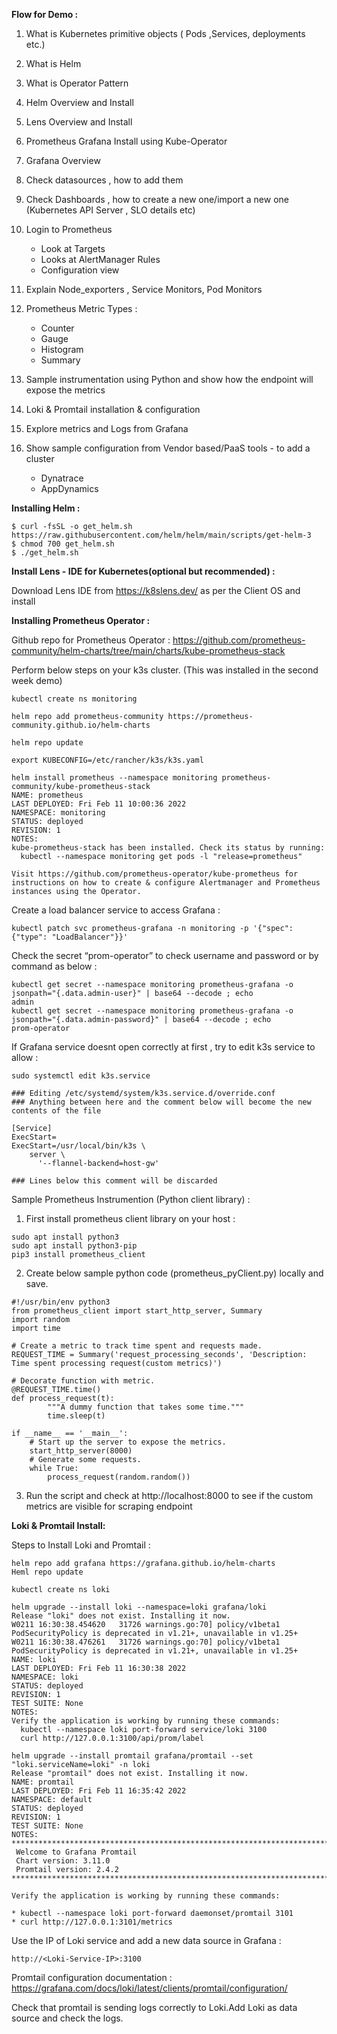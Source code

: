 **Flow for Demo :** 

1. What is Kubernetes primitive objects ( Pods ,Services, deployments etc.) 
2. What is Helm 
3. What is Operator Pattern 
4. Helm Overview and Install 
5. Lens Overview and Install 
6. Prometheus Grafana Install using Kube-Operator 
7. Grafana Overview
8. Check datasources , how to add them 
9. Check Dashboards , how to create a new one/import a new one (Kubernetes API Server , SLO details etc) 
10. Login to Prometheus 
	- Look at Targets 
	- Looks at AlertManager Rules
	- Configuration view 
	
11. Explain Node_exporters , Service Monitors, Pod Monitors
12. Prometheus Metric Types :
	- Counter
	- Gauge
	- Histogram
	- Summary
13. Sample instrumentation using Python  and show how the endpoint will expose the metrics 
14. Loki & Promtail installation & configuration 
15. Explore metrics and Logs from Grafana
16. Show sample configuration from Vendor based/PaaS tools - to add a cluster 
	- Dynatrace
	- AppDynamics



**Installing Helm :**
```
$ curl -fsSL -o get_helm.sh https://raw.githubusercontent.com/helm/helm/main/scripts/get-helm-3
$ chmod 700 get_helm.sh
$ ./get_helm.sh
```

**Install Lens - IDE for Kubernetes(optional but recommended) :**

Download Lens IDE from https://k8slens.dev/ as per the Client OS and install

**Installing Prometheus Operator :**

Github repo for Prometheus Operator : https://github.com/prometheus-community/helm-charts/tree/main/charts/kube-prometheus-stack 

Perform below steps on your k3s cluster. (This was installed in the second week demo)
```
kubectl create ns monitoring

helm repo add prometheus-community https://prometheus-community.github.io/helm-charts

helm repo update

export KUBECONFIG=/etc/rancher/k3s/k3s.yaml

helm install prometheus --namespace monitoring prometheus-community/kube-prometheus-stack
NAME: prometheus
LAST DEPLOYED: Fri Feb 11 10:00:36 2022
NAMESPACE: monitoring
STATUS: deployed
REVISION: 1
NOTES:
kube-prometheus-stack has been installed. Check its status by running:
  kubectl --namespace monitoring get pods -l "release=prometheus"

Visit https://github.com/prometheus-operator/kube-prometheus for instructions on how to create & configure Alertmanager and Prometheus instances using the Operator.
```
Create a load balancer service to access Grafana :

```
kubectl patch svc prometheus-grafana -n monitoring -p '{"spec": {"type": "LoadBalancer"}}'
```


Check the secret “prom-operator” to check username and password or by command as below : 

```
kubectl get secret --namespace monitoring prometheus-grafana -o jsonpath="{.data.admin-user}" | base64 --decode ; echo
admin
kubectl get secret --namespace monitoring prometheus-grafana -o jsonpath="{.data.admin-password}" | base64 --decode ; echo
prom-operator
```

If Grafana service doesnt open correctly at first , try to edit k3s service to allow :  
```
sudo systemctl edit k3s.service

### Editing /etc/systemd/system/k3s.service.d/override.conf
### Anything between here and the comment below will become the new contents of the file

[Service]
ExecStart=
ExecStart=/usr/local/bin/k3s \
    server \
      '--flannel-backend=host-gw'

### Lines below this comment will be discarded
```
Sample Prometheus Instrumention (Python client library) :
1. First install prometheus client library on your host :

```
sudo apt install python3
sudo apt install python3-pip
pip3 install prometheus_client
```
2. Create below sample python code (prometheus_pyClient.py) locally and save. 

```
#!/usr/bin/env python3
from prometheus_client import start_http_server, Summary
import random
import time

# Create a metric to track time spent and requests made.
REQUEST_TIME = Summary('request_processing_seconds', 'Description: Time spent processing request(custom metrics)')

# Decorate function with metric.
@REQUEST_TIME.time()
def process_request(t):
        """A dummy function that takes some time."""
        time.sleep(t)

if __name__ == '__main__':
    # Start up the server to expose the metrics.
    start_http_server(8000)
    # Generate some requests.
    while True:
        process_request(random.random())
 ```
 3. Run the script and check at http://localhost:8000 to see if the custom metrics are visible for scraping endpoint

**Loki & Promtail Install:**

Steps to Install Loki and Promtail :

```
helm repo add grafana https://grafana.github.io/helm-charts
Heml repo update

kubectl create ns loki

helm upgrade --install loki --namespace=loki grafana/loki
Release "loki" does not exist. Installing it now.
W0211 16:30:38.454620   31726 warnings.go:70] policy/v1beta1 PodSecurityPolicy is deprecated in v1.21+, unavailable in v1.25+
W0211 16:30:38.476261   31726 warnings.go:70] policy/v1beta1 PodSecurityPolicy is deprecated in v1.21+, unavailable in v1.25+
NAME: loki
LAST DEPLOYED: Fri Feb 11 16:30:38 2022
NAMESPACE: loki
STATUS: deployed
REVISION: 1
TEST SUITE: None
NOTES:
Verify the application is working by running these commands:
  kubectl --namespace loki port-forward service/loki 3100
  curl http://127.0.0.1:3100/api/prom/label

helm upgrade --install promtail grafana/promtail --set "loki.serviceName=loki" -n loki
Release "promtail" does not exist. Installing it now.
NAME: promtail
LAST DEPLOYED: Fri Feb 11 16:35:42 2022
NAMESPACE: default
STATUS: deployed
REVISION: 1
TEST SUITE: None
NOTES:
***********************************************************************
 Welcome to Grafana Promtail
 Chart version: 3.11.0
 Promtail version: 2.4.2
***********************************************************************

Verify the application is working by running these commands:

* kubectl --namespace loki port-forward daemonset/promtail 3101
* curl http://127.0.0.1:3101/metrics
```

Use the IP of Loki service and add a new data source in Grafana :
```
http://<Loki-Service-IP>:3100
```
Promtail configuration documentation : https://grafana.com/docs/loki/latest/clients/promtail/configuration/ 

Check that promtail is sending logs correctly to Loki.Add Loki as data source and check the logs. 
